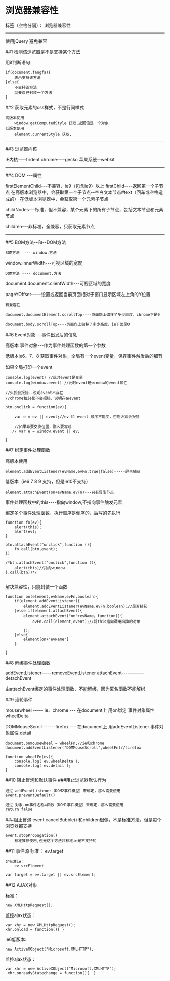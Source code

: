 ﻿# 浏览器兼容性

标签（空格分隔）： 浏览器兼容性

---
使用jQuery 避免兼容



##1 检测该浏览器是不是支持某个方法

用if判断语句
```
if(document.fangfa){
    表示支持该方法
}else{
    不支持该方法
    就要自己封装一个方法
}

```
##2 获取元素的css样式，不是行间样式

    高版本使用 
        window.getComputedStyle 获取,返回值是一个对象 
    低版本使用
        element.currentStyle 获取,
        
----------------------------------
##3 浏览器内核

IE内核----trident 
chrome----gecko
苹果系统--webkit

-----------------------------------------
##4 DOM ---属性

firstElementChild---不兼容，ie9（包含ie9）以上
firstChild----返回第一个子节点
在高版本浏览器中，会获取第一个子节点--空白文本节点#text（回车或空格造成的）
在低版本浏览器中，会获取第一个元素子节点

childNodes---标准，但不兼容，某个元素下的所有子节点，包括文本节点和元素节点

children---非标准，全兼容，只获取元素节点


---------------------------------------

##5 BOM方法--和--DOM方法

    BOM方法  --- window.方法

window.innerWidth---可视区域的宽度

    DOM方法 ---- document.方法

document.document.clientWidth---可视区域的宽度

pageYOffset-----设置或返回当前页面相对于窗口显示区域左上角的Y位置


    有兼容性
   
    document.documentElement.scrollTop----页面向上偏移了多少高度，chrome下是0
     
    document.body.scrollTop----页面向上偏移了多少高度，ie下面是0
    
    
    
##6 Event对象---事件出发后的信息

高版本
事件对象---作为事件处理函数的第一个参数

低版本ie6、7、8 
获取事件对象，全局有一个event变量，保存事件触发后的细节


如果全局打印一个event
```
console.log(event) //此时event是变量
console.log(window.event) //此时event是window的event属性

//火狐会报错--说明event不存在
//chrome和ie都不会报错，说明存在event

btn.onclick = function(ev){

    var e = ev || event;//ev 和 event 顺序不能变，否则火狐会报错
    
    //如果非要交换位置，那么要写成
   // var e = window.event || ev;

}
```
##7 绑定事件处理函数

高版本使用
```
element.addEventListener(evName,evFn,true|false)-----是否捕获
```

低版本（ie6 7 8 9 支持，但是ie10不支持）
```
element.attachEvent(on+evName,evFn)---只有冒泡节点
```

事件处理函数中的this----指向window,不指向事件触发元素

绑定多个事件处理函数，执行顺序是倒序的，后写的先执行
```
function fn(ev){
	alert(this);
	alert(ev);
}

btn.attachEvent("onclick",function (){
	fn.call(btn,event);
})

/*btn.attachEvent("onclick",function (){
	alert(this)//指向window
}.call(btn))*/


```

解决兼容性，只能封装一个函数
```
function on(element,evName,evFn,boolean){
    if(element.addEventListener){
        element.addEventListener(evName,evFn,boolean);//是否捕获
    }else if(element.attachEvent){
        element.attachEvent("on"+evName，function(){
            evFn.call(element,event);//将this指向调用函数的对象
        
        });
    }else{
        element[on+"evName"]
    }

}

```


##8 解绑事件处理函数

addEventListener-----removeEventListener
attachEvent-----------detachEvent

由attachEvent绑定的事件处理函数，不能解绑，因为匿名函数不能解绑

##9 滚轮事件

mousewheel -----  ie、chrome --- 在document上 用on绑定
    事件对象属性 wheelDelta
    
DOMMouseScroll ------firefox --- 在document上 用addEventListener
    事件对象属性 detail
```
document.onmousewheel = wheelFn;//ie和chrome
document.addEventListener("DOMMouseScroll",wheelFn)//firefox

function wheelFn(ev){
	console.log( ev.wheelDelta );
	console.log( ev.detail );
}
```
    
##10    阻止冒泡和默认事件
###阻止浏览器默认行为
    
    通过 addEventListener（DOM2事件模型）来绑定，那么需要使用
    event.preventDefault()
    
    通过 对象.on事件名称=函数（DOM1事件模型）来绑定，那么需要使用
    return false

###阻止冒泡
    event.cancelBubble()
	   和children很像，不是标准方法，但是每个浏览器都支持
	
	event.stopPropagation()
	    标准推荐使用,但是这个方法非标准ie是不支持的

##11    事件源
	标准：
		ev.target
		
	非标准ie：
		ev.srcElement
		
```
var target = ev.target || ev.srcElement;
```

##12    AJAX对象

标准：
```
new XMLHttpRequest();
```
监控ajax状态：
```
var xhr = new XMLHttpRequest();
xhr.onload = function(){ }
```

ie6低版本:
```
new ActiveXObject("Microsoft.XMLHTTP");
```
监控ajax状态：
```
var xhr = new ActiveXObject("Microsoft.XMLHTTP");
 xhr.onreadyStatechange = function(){  }
```

   
   
   
   
   
   
   
   
   
   
   
   
